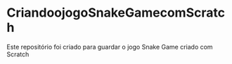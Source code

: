 # CriandoojogoSnakeGamecomScratch
Este repositório foi criado para guardar o jogo Snake Game criado com Scratch
